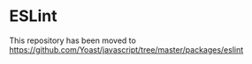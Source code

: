# ESLint
This repository has been moved to https://github.com/Yoast/javascript/tree/master/packages/eslint
